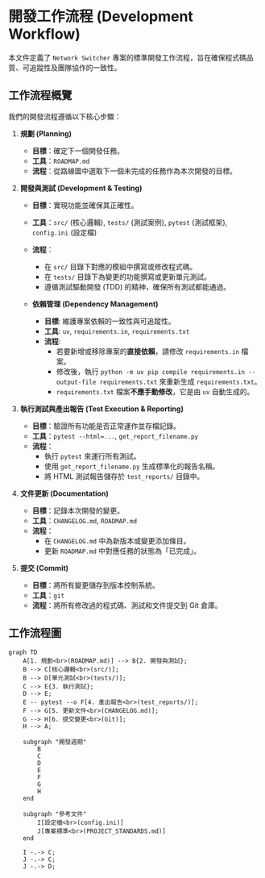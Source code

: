 # 開發工作流程 (Development Workflow)

本文件定義了 `Network Switcher` 專案的標準開發工作流程，旨在確保程式碼品質、可追蹤性及團隊協作的一致性。

## 工作流程概覽

我們的開發流程遵循以下核心步驟：

1.  **規劃 (Planning)**
    *   **目標**：確定下一個開發任務。
    *   **工具**：`ROADMAP.md`
    *   **流程**：從路線圖中選取下一個未完成的任務作為本次開發的目標。

2.  **開發與測試 (Development & Testing)**
    *   **目標**：實現功能並確保其正確性。
    *   **工具**：`src/` (核心邏輯), `tests/` (測試案例), `pytest` (測試框架), `config.ini` (設定檔)
    *   **流程**：
        *   在 `src/` 目錄下對應的模組中撰寫或修改程式碼。
        *   在 `tests/` 目錄下為變更的功能撰寫或更新單元測試。
        *   遵循測試驅動開發 (TDD) 的精神，確保所有測試都能通過。

    *   **依賴管理 (Dependency Management)**
        *   **目標**: 維護專案依賴的一致性與可追蹤性。
        *   **工具**: `uv`, `requirements.in`, `requirements.txt`
        *   **流程**:
            *   若要新增或移除專案的**直接依賴**，請修改 `requirements.in` 檔案。
            *   修改後，執行 `python -m uv pip compile requirements.in --output-file requirements.txt` 來重新生成 `requirements.txt`。
            *   `requirements.txt` 檔案**不應手動修改**，它是由 `uv` 自動生成的。

3.  **執行測試與產出報告 (Test Execution & Reporting)**
    *   **目標**：驗證所有功能是否正常運作並存檔記錄。
    *   **工具**：`pytest --html=...`, `get_report_filename.py`
    *   **流程**：
        *   執行 `pytest` 來運行所有測試。
        *   使用 `get_report_filename.py` 生成標準化的報告名稱。
        *   將 HTML 測試報告儲存於 `test_reports/` 目錄中。

4.  **文件更新 (Documentation)**
    *   **目標**：記錄本次開發的變更。
    *   **工具**：`CHANGELOG.md`, `ROADMAP.md`
    *   **流程**：
        *   在 `CHANGELOG.md` 中為新版本或變更添加條目。
        *   更新 `ROADMAP.md` 中對應任務的狀態為「已完成」。

5.  **提交 (Commit)**
    *   **目標**：將所有變更儲存到版本控制系統。
    *   **工具**：`git`
    *   **流程**：將所有修改過的程式碼、測試和文件提交到 Git 倉庫。

## 工作流程圖

```mermaid
graph TD
    A[1. 規劃<br>(ROADMAP.md)] --> B{2. 開發與測試};
    B --> C[核心邏輯<br>(src/)];
    B --> D[單元測試<br>(tests/)];
    C --> E{3. 執行測試};
    D --> E;
    E -- pytest --o F[4. 產出報告<br>(test_reports/)];
    F --> G[5. 更新文件<br>(CHANGELOG.md)];
    G --> H[6. 提交變更<br>(Git)];
    H --> A;

    subgraph "開發週期"
        B
        C
        D
        E
        F
        G
        H
    end

    subgraph "參考文件"
        I[設定檔<br>(config.ini)]
        J[專案標準<br>(PROJECT_STANDARDS.md)]
    end

    I -.-> C;
    J -.-> C;
    J -.-> D;
